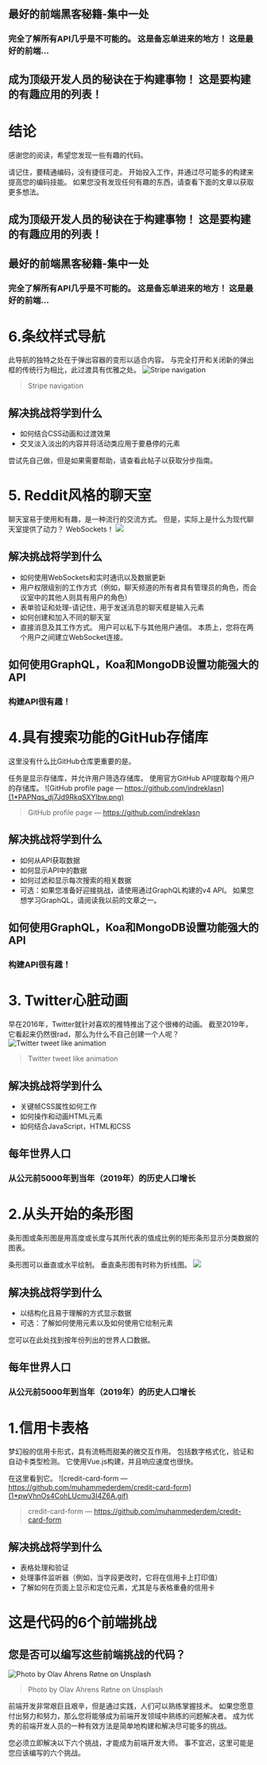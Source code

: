 ## 最好的前端黑客秘籍-集中一处
### 完全了解所有API几乎是不可能的。 这是备忘单进来的地方！ 这是最好的前端…
## 成为顶级开发人员的秘诀在于构建事物！ 这是要构建的有趣应用的列表！
# 结论

感谢您的阅读，希望您发现一些有趣的代码。

请记住，要精通编码，没有捷径可走。 开始投入工作，并通过尽可能多的构建来提高您的编码技能。 如果您没有发现任何有趣的东西，请查看下面的文章以获取更多想法。
## 成为顶级开发人员的秘诀在于构建事物！ 这是要构建的有趣应用的列表！
## 最好的前端黑客秘籍-集中一处
### 完全了解所有API几乎是不可能的。 这是备忘单进来的地方！ 这是最好的前端…
# 6.条纹样式导航

此导航的独特之处在于弹出容器的变形以适合内容。 与完全打开和关闭新的弹出框的传统行为相比，此过渡具有优雅之处。
![Stripe navigation](1*SSCs0AjDiZbWcY9Fa6NDMQ.gif)
> Stripe navigation

## 解决挑战将学到什么
+ 如何结合CSS动画和过渡效果
+ 交叉淡入淡出的内容并将活动类应用于要悬停的元素

尝试先自己做，但是如果需要帮助，请查看此帖子以获取分步指南。
# 5. Reddit风格的聊天室

聊天室易于使用和有趣，是一种流行的交流方式。 但是，实际上是什么为现代聊天室提供了动力？ WebSockets！
![](1*AdNcS-2KHOGCuiZmEcKtRA.png)
## 解决挑战将学到什么
+ 如何使用WebSockets和实时通讯以及数据更新
+ 用户权限级别的工作方式（例如，聊天频道的所有者具有管理员的角色，而会议室中的其他人则具有用户的角色）
+ 表单验证和处理-请记住，用于发送消息的聊天框是输入元素
+ 如何创建和加入不同的聊天室
+ 直接消息及其工作方式。 用户可以私下与其他用户通信。 本质上，您将在两个用户之间建立WebSocket连接。
## 如何使用GraphQL，Koa和MongoDB设置功能强大的API
### 构建API很有趣！
# 4.具有搜索功能的GitHub存储库

这里没有什么比GitHub仓库更重要的是。

任务是显示存储库，并允许用户筛选存储库。 使用官方GitHub API提取每个用户的存储库。
![GitHub profile page — https://github.com/indreklasn](1*PAPNqs_dj7Jd9RkqSXYlbw.png)
> GitHub profile page — https://github.com/indreklasn

## 解决挑战将学到什么
+ 如何从API获取数据
+ 如何显示API中的数据
+ 如何过滤和显示每次搜索的相关数据
+ 可选：如果您准备好迎接挑战，请使用通过GraphQL构建的v4 API。 如果您想学习GraphQL，请阅读我以前的文章之一。
## 如何使用GraphQL，Koa和MongoDB设置功能强大的API
### 构建API很有趣！
# 3. Twitter心脏动画

早在2016年，Twitter就针对喜欢的推特推出了这个很棒的动画。 截至2019年，它看起来仍然很rad，那么为什么不自己创建一个人呢？
![Twitter tweet like animation](1*mdijyUaqeu48ORAw9QPBBA.gif)
> Twitter tweet like animation

## 解决挑战将学到什么
+ 关键帧CSS属性如何工作
+ 如何操作和动画HTML元素
+ 如何结合JavaScript，HTML和CSS
## 每年世界人口
### 从公元前5000年到当年（2019年）的历史人口增长
# 2.从头开始的条形图

条形图或条形图是用高度或长度与其所代表的值成比例的矩形条形显示分类数据的图表。

条形图可以垂直或水平绘制。 垂直条形图有时称为折线图。
![](1*37uCN6y1WyLukxwCadhWRw.gif)
## 解决挑战将学到什么
+ 以结构化且易于理解的方式显示数据
+ 可选：了解如何使用<canvas>元素以及如何使用它绘制元素

您可以在此处找到按年份列出的世界人口数据。
## 每年世界人口
### 从公元前5000年到当年（2019年）的历史人口增长
# 1.信用卡表格

梦幻般的信用卡形式，具有流畅而甜美的微交互作用。 包括数字格式化，验证和自动卡类型检测。 它使用Vue.js构建，并且响应速度也很快。

在这里看到它。
![credit-card-form — https://github.com/muhammederdem/credit-card-form](1*pwVhnOs4CohLUcmu3I4Z6A.gif)
> credit-card-form — https://github.com/muhammederdem/credit-card-form

## 解决挑战将学到什么
+ 表格处理和验证
+ 处理事件监听器（例如，当字段更改时，它将在信用卡上打印值）
+ 了解如何在页面上显示和定位元素，尤其是与表格重叠的信用卡
# 这是代码的6个前端挑战
## 您是否可以编写这些前端挑战的代码？
![Photo by Olav Ahrens Røtne on Unsplash](0*Ki5tlWeeJf2BR0sG)
> Photo by Olav Ahrens Røtne on Unsplash


前端开发非常艰巨且艰辛，但是通过实践，人们可以熟练掌握技术。 如果您愿意付出努力和努力，那么您将能够成为前端开发领域中熟练的问题解决者。 成为优秀的前端开发人员的一种有效方法是简单地构建和解决尽可能多的挑战。

您必须立即解决以下六个挑战，才能成为前端开发大师。 事不宜迟，这里可能是您应该编写的六个挑战。
